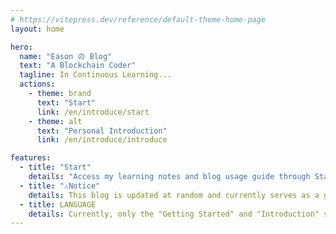 ```yaml
---
# https://vitepress.dev/reference/default-theme-home-page
layout: home

hero:
  name: "Eason の Blog"
  text: "A Blockchain Coder"
  tagline: In Continuous Learning...
  actions:
    - theme: brand
      text: "Start"
      link: /en/introduce/start
    - theme: alt
      text: "Personal Introduction"
      link: /en/introduce/introduce

features:
  - title: "Start"
    details: "Access my learning notes and blog usage guide through Start."
  - title: "⚠️Notice"
    details: This blog is updated at random and currently serves as a guide for newcomers. For more information, please click on the GitHub repository in the upper right corner.
  - title: LANGUAGE
    details: Currently, only the "Getting Started" and "Introduction" sections are available in English. The rest of the notes are not supported at this time. Apologies for u.
---
```


